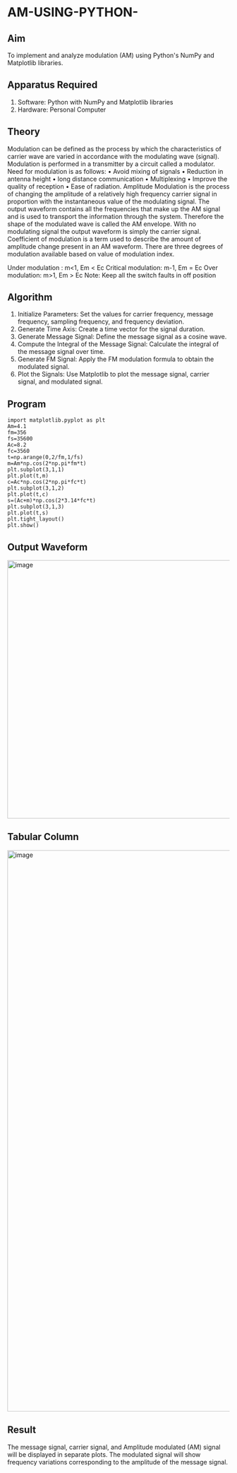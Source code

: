 # AM-USING-PYTHON-
## Aim
To implement and analyze  modulation (AM) using Python's NumPy and Matplotlib libraries. 

## Apparatus Required

1.	Software: Python with NumPy and Matplotlib libraries
2.	Hardware: Personal Computer
  
## Theory
Modulation can be defined as the process by which the characteristics of carrier wave are varied in accordance with the modulating wave (signal). Modulation is performed in a transmitter by a circuit called a modulator. Need for modulation is as follows: • Avoid mixing of signals • Reduction in antenna height • long distance communication • Multiplexing • Improve the quality of reception • Ease of radiation. Amplitude Modulation is the process of changing the amplitude of a relatively high frequency carrier signal in proportion with the instantaneous value of the modulating signal. The output waveform contains all the frequencies that make up the AM signal and is used to transport the information through the system. Therefore the shape of the modulated wave is called the AM envelope. With no modulating signal the output waveform is simply the carrier signal. Coefficient of modulation is a term used to describe the amount of amplitude change present in an AM waveform. There are three degrees of modulation available based on value of modulation index.

Under modulation : m<1, Em < Ec
Critical modulation: m-1, Em = Ec
Over modulation: m>1, Em > Ec
Note: Keep all the switch faults in off position

## Algorithm


1.	Initialize Parameters: Set the values for carrier frequency, message frequency, sampling frequency, and frequency deviation.
2.	Generate Time Axis: Create a time vector for the signal duration.
3.	Generate Message Signal: Define the message signal as a cosine wave.
4.	Compute the Integral of the Message Signal: Calculate the integral of the message signal over time.
5.	Generate FM Signal: Apply the FM modulation formula to obtain the modulated signal.
6.	Plot the Signals: Use Matplotlib to plot the message signal, carrier signal, and modulated signal.

## Program
```import numpy as np
import matplotlib.pyplot as plt
Am=4.1
fm=356
fs=35600
Ac=8.2
fc=3560
t=np.arange(0,2/fm,1/fs)
m=Am*np.cos(2*np.pi*fm*t)
plt.subplot(3,1,1)
plt.plot(t,m)
c=Ac*np.cos(2*np.pi*fc*t)
plt.subplot(3,1,2)
plt.plot(t,c)
s=(Ac+m)*np.cos(2*3.14*fc*t)
plt.subplot(3,1,3)
plt.plot(t,s)
plt.tight_layout()
plt.show()
```

## Output Waveform
<img width="782" height="585" alt="image" src="https://github.com/user-attachments/assets/639fa09d-1161-4ccd-854f-15f8660fd30c" />

## Tabular Column
<img width="940" height="1271" alt="image" src="https://github.com/user-attachments/assets/bb0a5982-1ea3-4cf3-bb9f-ced6b3289c11" />

## Result
The message signal, carrier signal, and Amplitude modulated (AM) signal will be displayed in separate plots. The modulated signal will show frequency variations corresponding to the amplitude of the message signal.
